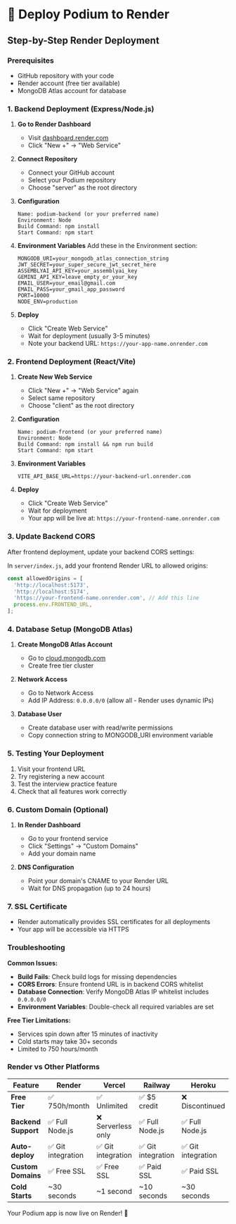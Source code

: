 # 🚀 Deploy Podium to Render

## Step-by-Step Render Deployment

### Prerequisites
- GitHub repository with your code
- Render account (free tier available)
- MongoDB Atlas account for database

### 1. Backend Deployment (Express/Node.js)

1. **Go to Render Dashboard**
   - Visit [dashboard.render.com](https://dashboard.render.com)
   - Click "New +" → "Web Service"

2. **Connect Repository**
   - Connect your GitHub account
   - Select your Podium repository
   - Choose "server" as the root directory

3. **Configuration**
   ```
   Name: podium-backend (or your preferred name)
   Environment: Node
   Build Command: npm install
   Start Command: npm start
   ```

4. **Environment Variables**
   Add these in the Environment section:
   ```
   MONGODB_URI=your_mongodb_atlas_connection_string
   JWT_SECRET=your_super_secure_jwt_secret_here
   ASSEMBLYAI_API_KEY=your_assemblyai_key
   GEMINI_API_KEY=leave_empty_or_your_key
   EMAIL_USER=your_email@gmail.com
   EMAIL_PASS=your_gmail_app_password
   PORT=10000
   NODE_ENV=production
   ```

5. **Deploy**
   - Click "Create Web Service"
   - Wait for deployment (usually 3-5 minutes)
   - Note your backend URL: `https://your-app-name.onrender.com`

### 2. Frontend Deployment (React/Vite)

1. **Create New Web Service**
   - Click "New +" → "Web Service" again
   - Select same repository
   - Choose "client" as the root directory

2. **Configuration**
   ```
   Name: podium-frontend (or your preferred name)
   Environment: Node
   Build Command: npm install && npm run build
   Start Command: npm start
   ```

3. **Environment Variables**
   ```
   VITE_API_BASE_URL=https://your-backend-url.onrender.com
   ```

4. **Deploy**
   - Click "Create Web Service"
   - Wait for deployment
   - Your app will be live at: `https://your-frontend-name.onrender.com`

### 3. Update Backend CORS

After frontend deployment, update your backend CORS settings:

In `server/index.js`, add your frontend Render URL to allowed origins:
```javascript
const allowedOrigins = [
  'http://localhost:5173',
  'http://localhost:5174',
  'https://your-frontend-name.onrender.com', // Add this line
  process.env.FRONTEND_URL,
];
```

### 4. Database Setup (MongoDB Atlas)

1. **Create MongoDB Atlas Account**
   - Go to [cloud.mongodb.com](https://cloud.mongodb.com)
   - Create free tier cluster

2. **Network Access**
   - Go to Network Access
   - Add IP Address: `0.0.0.0/0` (allow all - Render uses dynamic IPs)

3. **Database User**
   - Create database user with read/write permissions
   - Copy connection string to MONGODB_URI environment variable

### 5. Testing Your Deployment

1. Visit your frontend URL
2. Try registering a new account
3. Test the interview practice feature
4. Check that all features work correctly

### 6. Custom Domain (Optional)

1. **In Render Dashboard**
   - Go to your frontend service
   - Click "Settings" → "Custom Domains"
   - Add your domain name

2. **DNS Configuration**
   - Point your domain's CNAME to your Render URL
   - Wait for DNS propagation (up to 24 hours)

### 7. SSL Certificate

- Render automatically provides SSL certificates for all deployments
- Your app will be accessible via HTTPS

### Troubleshooting

**Common Issues:**
- **Build Fails**: Check build logs for missing dependencies
- **CORS Errors**: Ensure frontend URL is in backend CORS whitelist
- **Database Connection**: Verify MongoDB Atlas IP whitelist includes `0.0.0.0/0`
- **Environment Variables**: Double-check all required variables are set

**Free Tier Limitations:**
- Services spin down after 15 minutes of inactivity
- Cold starts may take 30+ seconds
- Limited to 750 hours/month

### Render vs Other Platforms

| Feature | Render | Vercel | Railway | Heroku |
|---------|--------|--------|---------|--------|
| **Free Tier** | ✅ 750h/month | ✅ Unlimited | ✅ $5 credit | ❌ Discontinued |
| **Backend Support** | ✅ Full Node.js | ❌ Serverless only | ✅ Full Node.js | ✅ Full Node.js |
| **Auto-deploy** | ✅ Git integration | ✅ Git integration | ✅ Git integration | ✅ Git integration |
| **Custom Domains** | ✅ Free SSL | ✅ Free SSL | ✅ Paid SSL | ✅ Paid SSL |
| **Cold Starts** | ~30 seconds | ~1 second | ~10 seconds | ~30 seconds |

Your Podium app is now live on Render! 🎉

